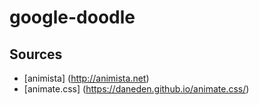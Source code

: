 # google-doodle

## Sources
* [animista] (http://animista.net)
* [animate.css] (https://daneden.github.io/animate.css/)